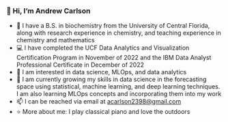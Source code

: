 ### 👋 Hi, I’m Andrew Carlson
- 🧬 I have a B.S. in biochemistry from the University of Central Florida, along with research experience in chemistry, and teaching experience in chemistry and mathematics
- 💻 I have completed the UCF Data Analytics and Visualization Certification Program in November of 2022 and the IBM Data Analyst Professional Certificate in December of 2022
- 👀 I am interested in data science, MLOps, and data analytics
- 🌱 I am currently growing my skills in data science in the forecasting space using statistical, machine learning, and deep learning techniques. I am also learning MLOps concepts and incorporating them into my work
- 📫 I can be reached via email at acarlson2398@gmail.com
- ⭐ More about me: I play classical piano and love the outdoors

<!---
Andrew-Carlson/Andrew-Carlson is a ✨ special ✨ repository because its `README.md` (this file) appears on your GitHub profile.
You can click the Preview link to take a look at your changes.
--->

